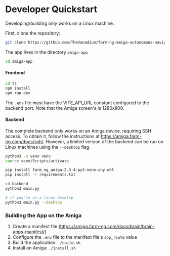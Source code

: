 # Developer Quickstart
Developing/building only works on a Linux machine. 

First, clone the repository:
```bash
git clone https://github.com/TheVanadium/farm-ng-amiga-autonomous-navigation.git
```

The app lives in the directory `amiga-app`
```bash
cd amiga-app
```

#### Frontend
```bash
cd ts
npm install
npm run dev
```
The `.env` file must have the VITE_API_URL constant configured to the backend port. Note that the Amiga screen's is 1280x800.

#### Backend
The complete backend only works on an Amiga device, requiring SSH access. To obtain it, follow the instructions at https://amiga.farm-ng.com/docs/ssh/. However, a limited version of the backend can be run on Linux machines using the `--desktop` flag.
```bash
python3 -m venv venv
source venv/Scripts/activate

pip install farm_ng_amiga-2.3.4-py3-none-any.whl
pip install -r requirements.txt

cd backend
python3 main.py

# if you're on a linux desktop
python3 main.py --desktop 
```

### Building the App on the Amiga
1. Create a manifest file (https://amiga.farm-ng.com/docs/brain/brain-apps-manifest/)
2. Configure the `.env` file to the manifest file's `app_route` value
3. Build the application: `./build.sh`
4. Install on Amiga: `./install.sh`
